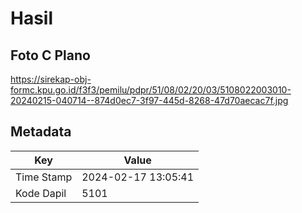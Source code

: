# Hasil

## Foto C Plano

https://sirekap-obj-formc.kpu.go.id/f3f3/pemilu/pdpr/51/08/02/20/03/5108022003010-20240215-040714--874d0ec7-3f97-445d-8268-47d70aecac7f.jpg


## Metadata

| Key        | Value               |
| ---------- | ------------------- |
| Time Stamp | 2024-02-17 13:05:41 |
| Kode Dapil | 5101                |



